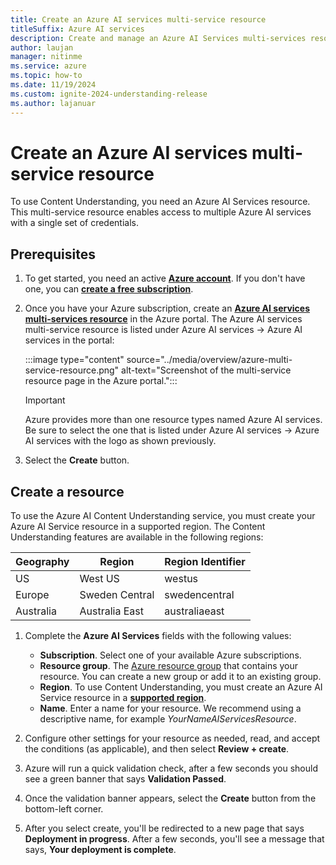 ```yaml
---
title: Create an Azure AI services multi-service resource
titleSuffix: Azure AI services
description: Create and manage an Azure AI Services multi-services resource for Content Understanding operations
author: laujan
manager: nitinme
ms.service: azure
ms.topic: how-to
ms.date: 11/19/2024
ms.custom: ignite-2024-understanding-release
ms.author: lajanuar
---
```


# Create an Azure AI services multi-service resource


To use Content Understanding, you need an Azure AI Services resource. This multi-service resource enables access to multiple Azure AI services with a single set of credentials.

## Prerequisites

1. To get started, you need an active [**Azure account**](https://azure.microsoft.com/free/cognitive-services/). If you don't have one, you can [**create a free subscription**](https://azure.microsoft.com/free/).

1. Once you have your Azure subscription, create an [**Azure AI services multi-services resource**](https://portal.azure.com/#create/Microsoft.CognitiveServicesAIServices) in the Azure portal. The Azure AI services multi-service resource is listed under Azure AI services → Azure AI services in the portal:

    :::image type="content" source="../media/overview/azure-multi-service-resource.png" alt-text="Screenshot of the multi-service resource page in the Azure portal.":::

    > [!IMPORTANT]
    > Azure provides more than one resource types named Azure AI services. Be sure to select the one that is listed under Azure AI services → Azure AI services with the logo as shown previously.

1. Select the **Create** button.

## Create a resource

To use the Azure AI Content Understanding service, you must create your Azure AI Service resource in a supported region. The Content Understanding features are available in the following regions:

| Geography | Region | Region Identifier |
| --- | --- | --- |
| US | West US | westus |
| Europe | Sweden Central | swedencentral |
| Australia | Australia East | australiaeast |

1. Complete the **Azure AI Services** fields with the following values:

    * **Subscription**. Select one of your available Azure subscriptions.
    * **Resource group**. The [Azure resource group](/azure/cloud-adoption-framework/govern/resource-consistency/resource-access-management#what-is-an-azure-resource-group) that contains your resource. You can create a new group or add it to an existing group.
    * **Region**. To use Content Understanding, you must create an Azure AI Service resource in a [**supported region**](../language-region-support.md).
    * **Name**. Enter a name for your resource. We recommend using a descriptive name, for example *YourNameAIServicesResource*.

1. Configure other settings for your resource as needed, read, and accept the conditions (as applicable), and then select **Review + create**.

1. Azure will run a quick validation check, after a few seconds you should see a green banner that says **Validation Passed**.

1. Once the validation banner appears, select the **Create** button from the bottom-left corner.

1. After you select create, you'll be redirected to a new page that says **Deployment in progress**. After a few seconds, you'll see a message that says, **Your deployment is complete**.
